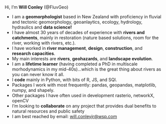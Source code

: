 Hi, I’m <b>Will Conley</b> (@FluvGeo)
- I am a <b>geomorphologist</b> based in New Zealand with proficiency in fluvial and tectonic geomorphology, geoanlaytics, ecology, hydrology, hydraulics and <b>data science!</b>
- I have almost 30 years of decades of experience with <b>rivers and catchments</b>, mainly in restoration (nature based solutions, room for the river, working with rivers, etc.). 
- I have worked in <b>river management</b>, <b>design</b>, <b>construction</b>, and <b>research capacities</b>.
- My main interests are <b>rivers</b>, <b>geohazards</b>, and <b>landscape evolution</b>.
- I am a <b>lifetime learner</b> (having completed a PhD in multiscale morhodynamics in my mid-40s)...which is the great thing about rivers as you can never know it all. 
- I <b>code</b> mainly in Python, with bits of R, JS, and SQl.
- Packages I work with most frequently: pandas, geopandas, matplotlib, numpy, and shapely. 
- Other packages I have often used in development  rasterio, networkX, openCV  
- I’m looking to <b>collaborate</b> on any project that provides dual benefits to natural resources and public safety  
- I am best reached by email: will.conleyjr@wsp.com 

<!---
FluvGeo/FluvGeo is a ✨ special ✨ repository because its `README.md` (this file) appears on your GitHub profile.
You can click the Preview link to take a look at your changes.
--->
